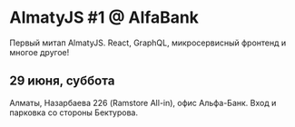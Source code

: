 # AlmatyJS #1 @ AlfaBank

Первый митап AlmatyJS. React, GraphQL, микросервисный фронтенд и многое другое!

## 29 июня, суббота   
Алматы, Назарбаева 226 (Ramstore All-in), офис Альфа-Банк. Вход и парковка со стороны Бектурова.
